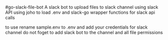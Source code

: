 #go-slack-file-bot
A slack bot to upload files to slack channel using slack API 
using joho to load .env and 
slack-go wrapper functions for slack api calls

to use rename sample.env to .env and add your credentials for slack channel
do not foget to add slack bot to the channel and all file permissions
